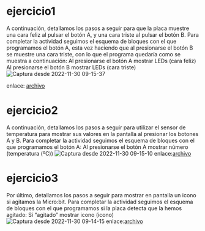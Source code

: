 # ejercicio1

A continuación, detallamos los pasos a seguir para que la placa muestre una cara
feliz al pulsar el botón A, y una cara triste al pulsar el botón B.
Para completar la actividad seguimos el esquema de bloques con el que
programamos el botón A, esta vez haciendo que al presionarse el botón B se
muestre una cara triste, con lo que el programa quedaría como se muestra a
continuación:
Al presionarse el botón A
 mostrar LEDs (cara feliz)
Al presionarse el botón B
 mostrar LEDs (cara triste)![Captura desde 2022-11-30 09-15-37](https://user-images.githubusercontent.com/114906901/204747385-dbdaf4ee-42da-4251-a37c-404541578611.png)
 
enlace: [archivo](https://github.com/darkrayo97/microbit/blob/2cb2a96fa9e450d0af46c6db1f65d9dc7089eacd/microbit-modulo1ejercicio1%20.hex)

# ejercicio2

A continuación, detallamos los pasos a seguir para utilizar el sensor de
temperatura para mostrar sus valores en la pantalla al presionar los botones A y B.
Para completar la actividad seguimos el esquema de bloques con el que
programamos el botón A:
Al presionarse el botón A
mostrar número (temperatura (ºC))
![Captura desde 2022-11-30 09-15-10](https://user-images.githubusercontent.com/114906901/204751910-b4137a98-bd29-42bf-a885-87c2f3895596.png)
enlace:[archivo](https://github.com/darkrayo97/microbit/blob/cf58898c0894c5cf16dbc47925a8e8ad0e0b0286/microbit-modulo1ejercicio2.hex)

# ejercicio3
Por último, detallamos los pasos a seguir para mostrar en pantalla un icono si
agitamos la Micro:bit.
Para completar la actividad seguimos el esquema de bloques con el que
programamos si la placa detecta que la hemos agitado:
Sí “agitado”
mostrar icono (icono)![Captura desde 2022-11-30 09-14-15](https://user-images.githubusercontent.com/114906901/204753498-34f520d3-e380-46fa-9533-dae0d498b751.png)
enlace:[archivo](https://github.com/darkrayo97/microbit/blob/c06cc0632e4be6261b6fa4f2096ea8dee47cdb98/microbit-modulo1ejercicio3.hex)
